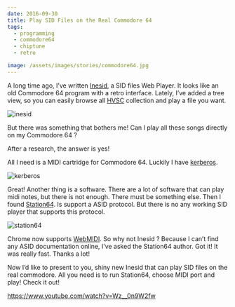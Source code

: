 ```yaml
---
date: 2016-09-30
title: Play SID Files on the Real Commodore 64
tags:
  - programming
  - commodore64
  - chiptune
  - retro

image: /assets/images/stories/commodore64.jpg
---
```


A long time ago, I’ve written [Inesid](https://inesid.fazibear.me/), a SID files Web Player. It looks like an old Commodore 64 program with a retro interface. Lately, I’ve added a tree view, so you can easily browse all [HVSC](http://www.hvsc.c64.org/) collection and play a file you want.

![inesid](/assets/images/content/inesid.png)

But there was something that bothers me! Can I play all these songs directly on my Commodore 64 ?

After a research, the answer is yes!

All I need is a MIDI cartridge for Commodore 64. Luckily I have [kerberos](http://www.frank-buss.de/kerberos/index.html).

![kerberos](/assets/images/content/kerberos.jpg)

Great! Another thing is a software. There are a lot of software that can play midi notes, but there is not enough. There must be something else. Then I found [Station64](http://csdb.dk/release/?id=142049). Is support a ASID protocol. But there is no any working SID player that supports this protocol.

![station64](/assets/images/content/station64.png)

Chrome now supports [WebMIDI](https://www.w3.org/TR/webmidi/). So why not Inesid ?
Because I can’t find any ASID documentation online, I’ve asked the Station64 author. Got it! It was really fast. Thanks a lot!

Now I’d like to present to you, shiny new Inesid that can play SID files on the real commodore. All you need is to run Station64, choose MIDI port and play! Check it out!

https://www.youtube.com/watch?v=Wz__0n9W2fw
